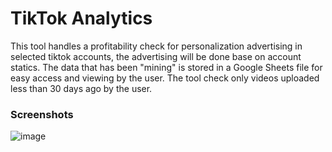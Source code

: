 # TikTok Analytics
This tool handles a profitability check for personalization advertising in selected tiktok accounts, the advertising will be done base on account statics. The data that has been "mining" is stored in a Google Sheets file for easy access and viewing by the user. The tool check only videos uploaded less than 30 days ago by the user.

### Screenshots
![image](https://user-images.githubusercontent.com/89121546/160389864-771bf0fa-2bdf-4184-aeaf-67513b8c8786.png)
